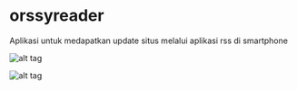 orssyreader
===========

Aplikasi untuk medapatkan update situs melalui aplikasi rss di smartphone

![alt tag](http://2.bp.blogspot.com/-zXNyiMMlb0w/U3khjOUavoI/AAAAAAAAARU/dpHRM7Ys2QQ/s1600/device-2012-09-09-014715.png)

![alt tag](http://4.bp.blogspot.com/-Iu6lFAzNYEk/U3kh2AkoI-I/AAAAAAAAARk/2yKSJzLv1MU/s1600/device-2012-09-09-014632.png)
